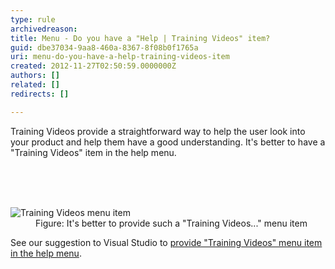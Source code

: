 ```yaml
---
type: rule
archivedreason: 
title: Menu - Do you have a "Help | Training Videos" item?
guid: dbe37034-9aa8-460a-8367-8f08b0f1765a
uri: menu-do-you-have-a-help-training-videos-item
created: 2012-11-27T02:50:59.0000000Z
authors: []
related: []
redirects: []

---
```



<p>Training Videos provide a straightforward way to help the user look into your product and help them have a good understanding. It's better to have a &quot;Training Videos&quot; item in the help menu.</p>
<br><excerpt class='endintro'></excerpt><br>
​<dl class="goodImage"><dt><img alt="Training Videos menu item" src="http&#58;//www.ssw.com.au/ssw/Standards/Rules/Images/TrainingVideos.jpg" /></dt>
<dd>Figure&#58; It's better to provide such a &quot;Training Videos...&quot; menu item</dd></dl>
<div>See our suggestion to Visual Studio to <a href="http&#58;//www.ssw.com.au/ssw/Standards/BetterSoftwareSuggestions/VisualStudio.aspx#TrainingVideos">provide &quot;Training Videos&quot; menu item in the help menu</a>.</div>



